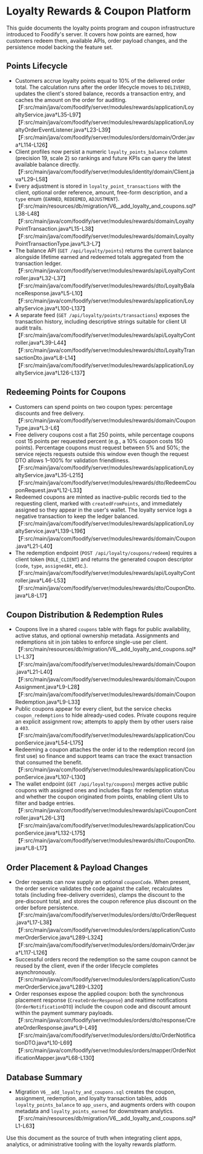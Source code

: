 # Loyalty Rewards & Coupon Platform

This guide documents the loyalty points program and coupon infrastructure introduced to Foodify's server. It covers how points are earned, how customers redeem them, available APIs, order payload changes, and the persistence model backing the feature set.

## Points Lifecycle
- Customers accrue loyalty points equal to 10% of the delivered order total. The calculation runs after the order lifecycle moves to `DELIVERED`, updates the client's stored balance, records a transaction entry, and caches the amount on the order for auditing.【F:src/main/java/com/foodify/server/modules/rewards/application/LoyaltyService.java†L35-L97】【F:src/main/java/com/foodify/server/modules/rewards/application/LoyaltyOrderEventListener.java†L23-L39】【F:src/main/java/com/foodify/server/modules/orders/domain/Order.java†L114-L126】
- Client profiles now persist a numeric `loyalty_points_balance` column (precision 19, scale 2) so rankings and future KPIs can query the latest available balance directly.【F:src/main/java/com/foodify/server/modules/identity/domain/Client.java†L29-L58】
- Every adjustment is stored in `loyalty_point_transactions` with the client, optional order reference, amount, free-form description, and a `type` enum (`EARNED`, `REDEEMED`, `ADJUSTMENT`).【F:src/main/resources/db/migration/V6__add_loyalty_and_coupons.sql†L38-L48】【F:src/main/java/com/foodify/server/modules/rewards/domain/LoyaltyPointTransaction.java†L15-L38】【F:src/main/java/com/foodify/server/modules/rewards/domain/LoyaltyPointTransactionType.java†L3-L7】
- The balance API (`GET /api/loyalty/points`) returns the current balance alongside lifetime earned and redeemed totals aggregated from the transaction ledger.【F:src/main/java/com/foodify/server/modules/rewards/api/LoyaltyController.java†L32-L37】【F:src/main/java/com/foodify/server/modules/rewards/dto/LoyaltyBalanceResponse.java†L5-L10】【F:src/main/java/com/foodify/server/modules/rewards/application/LoyaltyService.java†L100-L137】
- A separate feed (`GET /api/loyalty/points/transactions`) exposes the transaction history, including descriptive strings suitable for client UI audit trails.【F:src/main/java/com/foodify/server/modules/rewards/api/LoyaltyController.java†L39-L44】【F:src/main/java/com/foodify/server/modules/rewards/dto/LoyaltyTransactionDto.java†L8-L14】【F:src/main/java/com/foodify/server/modules/rewards/application/LoyaltyService.java†L126-L137】

## Redeeming Points for Coupons
- Customers can spend points on two coupon types: percentage discounts and free delivery.【F:src/main/java/com/foodify/server/modules/rewards/domain/CouponType.java†L3-L6】
- Free delivery coupons cost a flat 250 points, while percentage coupons cost 15 points per requested percent (e.g., a 10% coupon costs 150 points). Percentage coupons must request between 5% and 50%; the service rejects requests outside this window even though the request DTO allows 1–100% for validation friendliness.【F:src/main/java/com/foodify/server/modules/rewards/application/LoyaltyService.java†L35-L215】【F:src/main/java/com/foodify/server/modules/rewards/dto/RedeemCouponRequest.java†L12-L33】
- Redeemed coupons are minted as inactive-public records tied to the requesting client, marked with `createdFromPoints`, and immediately assigned so they appear in the user's wallet. The loyalty service logs a negative transaction to keep the ledger balanced.【F:src/main/java/com/foodify/server/modules/rewards/application/LoyaltyService.java†L139-L196】【F:src/main/java/com/foodify/server/modules/rewards/domain/Coupon.java†L21-L40】
- The redemption endpoint (`POST /api/loyalty/coupons/redeem`) requires a client token (`ROLE_CLIENT`) and returns the generated coupon descriptor (`code`, `type`, `assignedAt`, etc.).【F:src/main/java/com/foodify/server/modules/rewards/api/LoyaltyController.java†L46-L53】【F:src/main/java/com/foodify/server/modules/rewards/dto/CouponDto.java†L8-L17】

## Coupon Distribution & Redemption Rules
- Coupons live in a shared `coupons` table with flags for public availability, active status, and optional ownership metadata. Assignments and redemptions sit in join tables to enforce single-use per client.【F:src/main/resources/db/migration/V6__add_loyalty_and_coupons.sql†L1-L37】【F:src/main/java/com/foodify/server/modules/rewards/domain/Coupon.java†L21-L40】【F:src/main/java/com/foodify/server/modules/rewards/domain/CouponAssignment.java†L9-L28】【F:src/main/java/com/foodify/server/modules/rewards/domain/CouponRedemption.java†L9-L33】
- Public coupons appear for every client, but the service checks `coupon_redemptions` to hide already-used codes. Private coupons require an explicit assignment row; attempts to apply them by other users raise a `403`.【F:src/main/java/com/foodify/server/modules/rewards/application/CouponService.java†L54-L175】
- Redeeming a coupon attaches the order id to the redemption record (on first use) so finance and support teams can trace the exact transaction that consumed the benefit.【F:src/main/java/com/foodify/server/modules/rewards/application/CouponService.java†L107-L130】
- The wallet endpoint (`GET /api/loyalty/coupons`) merges active public coupons with assigned ones and includes flags for redemption status and whether the coupon originated from points, enabling client UIs to filter and badge entries.【F:src/main/java/com/foodify/server/modules/rewards/api/CouponController.java†L26-L31】【F:src/main/java/com/foodify/server/modules/rewards/application/CouponService.java†L132-L175】【F:src/main/java/com/foodify/server/modules/rewards/dto/CouponDto.java†L8-L17】

## Order Placement & Payload Changes
- Order requests can now supply an optional `couponCode`. When present, the order service validates the code against the caller, recalculates totals (including free-delivery overrides), clamps the discount to the pre-discount total, and stores the coupon reference plus discount on the order before persistence.【F:src/main/java/com/foodify/server/modules/orders/dto/OrderRequest.java†L17-L38】【F:src/main/java/com/foodify/server/modules/orders/application/CustomerOrderService.java†L289-L324】【F:src/main/java/com/foodify/server/modules/orders/domain/Order.java†L117-L126】
- Successful orders record the redemption so the same coupon cannot be reused by the client, even if the order lifecycle completes asynchronously.【F:src/main/java/com/foodify/server/modules/orders/application/CustomerOrderService.java†L289-L320】
- Order responses expose the applied coupon: both the synchronous placement response (`CreateOrderResponse`) and realtime notifications (`OrderNotificationDTO`) include the coupon code and discount amount within the payment summary payloads.【F:src/main/java/com/foodify/server/modules/orders/dto/response/CreateOrderResponse.java†L9-L49】【F:src/main/java/com/foodify/server/modules/orders/dto/OrderNotificationDTO.java†L10-L69】【F:src/main/java/com/foodify/server/modules/orders/mapper/OrderNotificationMapper.java†L68-L130】

## Database Summary
- Migration `V6__add_loyalty_and_coupons.sql` creates the coupon, assignment, redemption, and loyalty transaction tables, adds `loyalty_points_balance` to `app_users`, and augments orders with coupon metadata and `loyalty_points_earned` for downstream analytics.【F:src/main/resources/db/migration/V6__add_loyalty_and_coupons.sql†L1-L63】

Use this document as the source of truth when integrating client apps, analytics, or administrative tooling with the loyalty rewards platform.
